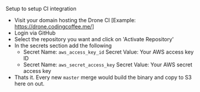 
Setup to setup CI integration

- Visit your domain hosting the Drone CI [Example: https://drone.codingcoffee.me/]
- Login via GitHub
- Select the repository you want and click on 'Activate Repository'
- In the secrets section add the following
  - Secret Name: `aws_access_key_id`
    Secret Value: Your AWS access key ID
  - Secret Name: `aws_secret_access_key`
    Secret Value: Your AWS secret access key
- Thats it. Every new `master` merge would build the binary and copy to S3 here on out.

